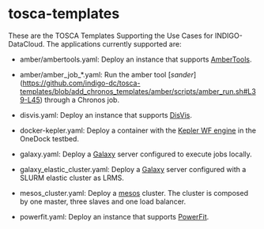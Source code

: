 # tosca-templates
These are the TOSCA Templates Supporting the Use Cases for INDIGO-DataCloud.
The applications currently supported are:

* amber/ambertools.yaml: Deploy an instance that supports [AmberTools](http://ambermd.org).
* amber/amber_job_*.yaml: Run the amber tool [_sander_] (https://github.com/indigo-dc/tosca-templates/blob/add_chronos_templates/amber/scripts/amber_run.sh#L39-L45)  through a Chronos job.

* disvis.yaml: Deploy an instance that supports [DisVis](https://github.com/haddocking/disvis.git).

* docker-kepler.yaml: Deploy a container with the [Kepler WF engine](https://kepler-project.org/) in the OneDock testbed.

* galaxy.yaml: Deploy a [Galaxy](http://galaxyproject.org/) server configured to execute jobs locally.

* galaxy_elastic_cluster.yaml:  Deploy a [Galaxy](http://galaxyproject.org/) server configured with a SLURM elastic cluster as LRMS.

* mesos_cluster.yaml: Deploy a [mesos](https://mesos.apache.org/) cluster. The cluster is composed by one master, three slaves and one load balancer.
 
* powerfit.yaml: Deploy an instance that supports [PowerFit](https://github.com/haddocking/disvis.git).

